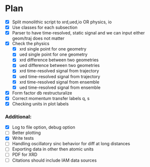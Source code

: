 # Plan
- [x] Split monolithic script to xrd,ued,io OR physics, io
- [x] Use classes for each subsection
- [x] Parser to have time-resolved, static signal and we can input either geom/traj does not matter
- [x] Check the physics 
  - [x] xrd single point for one geometry
  - [x] ued single point for one geometry
  - [x] xrd difference between two geometries
  - [x] ued difference between two geometries
  - [x] xrd time-resolved signal from trajectory
  - [x] ued time-resolved signal from trajectory
  - [x] xrd time-resolved signal from ensemble
  - [x] ued time-resolved signal from ensemble
- [x] Form factor db restructuralize
- [x] Correct momentum transfer labels q, s
- [x] Checking units in plot labels

### Additional: 
- [x] Log to file option, debug option
- [ ] Better plotting
- [x] Write tests
- [ ] Handling oscillatory sinc behavior for diff at long distances
- [ ] Exporting data in other then atomic units
- [ ] PDF for XRD
- [ ] Citations should include IAM data sources
